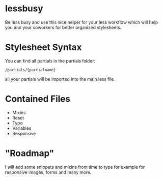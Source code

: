 lessbusy
========

Be less busy and use this nice helper for your less workflow which will help you and your coworkers for better organized stylesheets.

Stylesheet Syntax
========

You can find all partials in the partials folder:

`/partials/{partialname}`

all your partials will be imported into the main.less file.

Contained Files
========

* Mixins
* Reset
* Typo
* Variables
* Responsive

"Roadmap"
========

I will add some snippets and mixins from time to type for example for responsive images, forms and many more.
